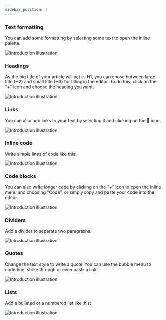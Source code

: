 ```yaml
---
sidebar_position: 2
---
```


### Text formatting

You can add some formatting by selecting some text to open the inline palette.

![Introduction illustration](/img/illustrations/bubble_menu_1.gif)

### Headings

As the big title of your article will act as H1, you can chose between large title (H2) and small title (H3) for titling in the editor. To do this, click on the "+" icon and choose the heading you want.

![Introduction illustration](/img/illustrations/heading.gif)

### Links

You can also add links to your text by selecting it and clicking on the 🔗 icon.

![Introduction illustration](/img/illustrations/link_1.gif)

### Inline code

Write simple lines of code like this:

![Introduction illustration](/img/illustrations/inline_code.gif)

### Code blocks

You can also write longer code by clicking on the "+" icon to open the Inline menu and choosing "Code", or simply copy and paste your code into the editor.

![Introduction illustration](/img/illustrations/code.gif)

### Dividers

Add a divider to separate two paragraphs.

![Introduction illustration](/img/illustrations/divider.gif)

### Quotes

Change the text style to write a quote. You can use the bubble menu to underline, strike through or even paste a link.

![Introduction illustration](/img/illustrations/quote.gif)

### Lists

Add a bulleted or a numbered list like this:

![Introduction illustration](/img/illustrations/lists.gif)
